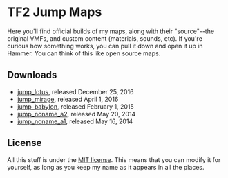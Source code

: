 TF2 Jump Maps
=============

Here you'll find official builds of my maps, along with their "source"--the original VMFs, and
custom content (materials, sounds, etc). If you're curious how something works, you can pull it
down and open it up in Hammer. You can think of this like open source maps.

## Downloads

- [jump_lotus](https://github.com/alexwnovak/TF2Maps/releases/download/jump_lotus/jump_lotus.bsp), released December 25, 2016
- [jump_mirage](https://github.com/alexwnovak/TF2Maps/releases/download/jump_mirage/jump_mirage.zip), released April 1, 2016
- [jump_babylon](https://github.com/alexwnovak/TF2Maps/releases/download/jump_babylon/jump_babylon.zip), released February 1, 2015
- [jump_noname_a2](https://github.com/alexwnovak/TF2Maps/releases/download/jump_noname_a2/jump_noname_a2.zip), released May 20, 2014
- [jump_noname_a1](https://github.com/alexwnovak/TF2Maps/releases/download/jump_noname_a1/jump_noname_a1.zip), released May 16, 2014

## License

All this stuff is under the [MIT license](https://github.com/alexwnovak/TF2Maps/blob/master/LICENSE). This means that you can modify it for yourself, as
long as you keep my name as it appears in all the places.
 